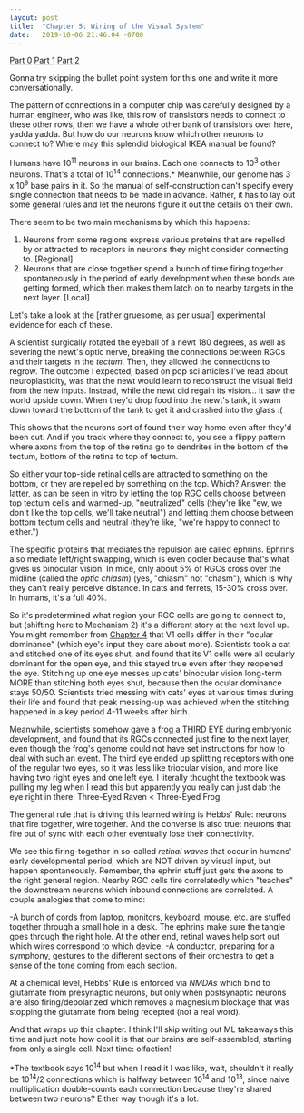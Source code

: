 ```yaml
---
layout: post
title:  "Chapter 5: Wiring of the Visual System"
date:   2019-10-06 21:46:04 -0700
---
```

[Part 0](https://zswitten.github.io/2019/08/04/neuroscience-neural-networks-0.html)
[Part 1](https://zswitten.github.io/2019/08/04/neuroscience-neural-networks-1-3.html)
[Part 2](https://zswitten.github.io/2019/09/08/neuroscience-neural-networks-4.html)

Gonna try skipping the bullet point system for this one and write it more conversationally.

The pattern of connections in a computer chip was carefully designed by a human engineer, who was like, this row of transistors needs to connect to these other rows, then we have a whole other bank of transistors over here, yadda yadda. But how do our neurons know which other neurons to connect to? Where may this splendid biological IKEA manual be found? 

Humans have 10<sup>11</sup> neurons in our brains. Each one connects to 10<sup>3</sup> other neurons. That's a total of 10<sup>14</sup> connections.* Meanwhile, our genome has 3 x 10<sup>9</sup> base pairs in it. So the manual of self-construction can't specify every single connection that needs to be made in advance. Rather, it has to lay out some general rules and let the neurons figure it out the details on their own.

There seem to be two main mechanisms by which this happens:
1. Neurons from some regions express various proteins that are repelled by or attracted to receptors in neurons they might consider connecting to. [Regional]
2. Neurons that are close together spend a bunch of time firing together spontaneously in the period of early development when these bonds are getting formed, which then makes them latch on to nearby targets in the next layer. [Local]

Let's take a look at the [rather gruesome, as per usual] experimental evidence for each of these.

A scientist surgically rotated the eyeball of a newt 180 degrees, as well as severing the newt's optic nerve, breaking the connections between RGCs and their targets in the *tectum*. Then, they allowed the connections to regrow. The outcome I expected, based on pop sci articles I've read about neuroplasticity, was that the newt would learn to reconstruct the visual field from the new inputs. Instead, while the newt did regain its vision... it saw the world upside down. When they'd drop food into the newt's tank, it swam down toward the bottom of the tank to get it and crashed into the glass :(

This shows that the neurons sort of found their way home even after they'd been cut. And if you track where they connect to, you see a flippy pattern where axons from the top of the retina go to dendrites in the bottom of the tectum, bottom of the retina to top of tectum.

So either your top-side retinal cells are attracted to something on the bottom, or they are repelled by something on the top. Which? Answer: the latter, as can be seen in vitro by letting the top RGC cells choose between top tectum cells and warmed-up, "neutralized" cells (they're like "ew, we don't like the top cells, we'll take neutral") and letting them choose between bottom tectum cells and neutral (they're like, "we're happy to connect to either.")

The specific proteins that mediates the repulsion are called ephrins. Ephrins also mediate left/right swapping, which is even cooler because that's what gives us binocular vision. In mice, only about 5% of RGCs cross over the midline (called the *optic chiasm*) (yes, "chiasm" not "chasm"), which is why they can't really perceive distance. In cats and ferrets, 15-30% cross over. In humans, it's a full 40%.

So it's predetermined what region your RGC cells are going to connect to, but (shifting here to Mechanism 2) it's a different story at the next level up. You might remember from [Chapter 4](https://zswitten.github.io/2019/09/08/neuroscience-neural-networks-4.html) that V1 cells differ in their "ocular dominance" (which eye's input they care about more). Scientists took a cat and stitched one of its eyes shut, and found that its V1 cells were all ocularly dominant for the open eye, and this stayed true even after they reopened the eye. Stitching up one eye messes up cats' binocular vision long-term MORE than stitching both eyes shut, because then the ocular dominance stays 50/50. Scientists tried messing with cats' eyes at various times during their life and found that peak messing-up was achieved when the stitching happened in a key period 4-11 weeks after birth.

Meanwhile, scientists somehow gave a frog a THIRD EYE during embryonic development, and found that its RGCs connected just fine to the next layer, even though the frog's genome could not have set instructions for how to deal with such an event. The third eye ended up splitting receptors with one of the regular two eyes, so it was less like triocular vision, and more like having two right eyes and one left eye. I literally thought the textbook was pulling my leg when I read this but apparently you really can just dab the eye right in there. Three-Eyed Raven < Three-Eyed Frog.

The general rule that is driving this learned wiring is Hebbs' Rule: neurons that fire together, wire together. And the converse is also true: neurons that fire out of sync with each other eventually lose their connectivity.

We see this firing-together in so-called *retinal waves* that occur in humans' early developmental period, which are NOT driven by visual input, but happen spontaneously. Remember, the ephrin stuff just gets the axons to the right general region. Nearby RGC cells fire correlatedly which "teaches" the downstream neurons which inbound connections are correlated. A couple analogies that come to mind:

-A bunch of cords from laptop, monitors, keyboard, mouse, etc. are stuffed together through a small hole in a desk. The ephrins make sure the tangle goes through the right hole. At the other end, retinal waves help sort out which wires correspond to which device.
-A conductor, preparing for a symphony, gestures to the different sections of their orchestra to get a sense of the tone coming from each section.

At a chemical level, Hebbs' Rule is enforced via *NMDAs* which bind to glutamate from presynaptic neurons, but only when postsynaptic neurons are also firing/depolarized which removes a magnesium blockage that was stopping the glutamate from being recepted (not a real word).

And that wraps up this chapter. I think I'll skip writing out ML takeaways this time and just note how cool it is that our brains are self-assembled, starting from only a single cell. Next time: olfaction!

*The textbook says 10<sup>14</sup> but when I read it I was like, wait, shouldn't it really be 10<sup>14</sup>/2 connections which is halfway between 10<sup>14</sup> and 10<sup>13</sup>, since naive multiplication double-counts each connection because they're shared between two neurons? Either way though it's a lot.
